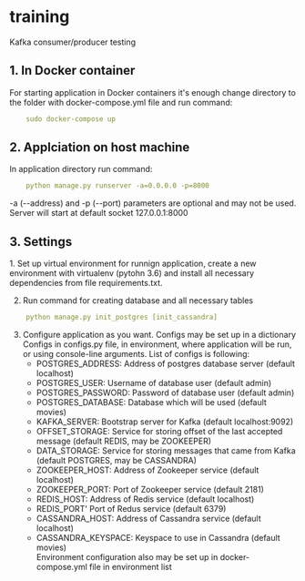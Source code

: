 # training
Kafka consumer/producer testing

<h2> 1. In Docker container </h2>
For starting application in Docker containers it's enough change directory to the folder with docker-compose.yml file and run command:

```yaml
    sudo docker-compose up
```

<h2> 2. Applciation on host machine </h2>
In application directory run command:

```yaml
    python manage.py runserver -a=0.0.0.0 -p=8000
```
-a (--address) and -p (--port) parameters are optional and may not be used. Server will start at default socket 127.0.0.1:8000 

<h2> 3. Settings </h2>
1. Set up virtual environment for runnign application, create a new environment with virtualenv (pytohn 3.6) and install all necessary dependencies from file requirements.txt.

2. Run command for creating database and all necessary tables

```yaml
    python manage.py init_postgres [init_cassandra] 
```
3. Configure application as you want. Configs may be set up in a dictionary Configs in configs.py file, in environment, where application will be run, or using console-line arguments. List of configs is following:
    * POSTGRES_ADDRESS: Address of postgres database server (default localhost)
    * POSTGRES_USER: Username of database user (default admin)
    * POSTGRES_PASSWORD: Password of database user (default admin)
    * POSTGRES_DATABASE: Database which will be used (default movies)
    * KAFKA_SERVER: Bootstrap server for Kafka (default localhost:9092)
    * OFFSET_STORAGE: Service for storing offset of the last accepted message (default REDIS, may be ZOOKEEPER)
    * DATA_STORAGE: Service for storing messages that came from Kafka (default POSTGRES, may be CASSANDRA)
    * ZOOKEEPER_HOST: Address of Zookeeper service (default localhost)
    * ZOOKEEPER_PORT: Port of Zookeeper service (default 2181)
    * REDIS_HOST: Address of Redis service (default localhost)
    * REDIS_PORT' Port of Redus service (default 6379)
    * CASSANDRA_HOST: Address of Cassandra service (default localhost)
    * CASSANDRA_KEYSPACE: Keyspace to use in Cassandra (default movies) <br>
   Environment configuration also may be set up in docker-compose.yml file in environment list